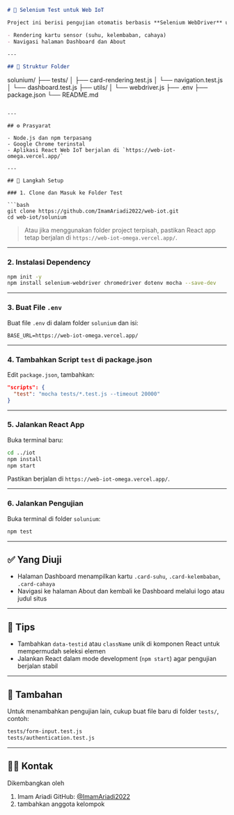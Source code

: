 
```markdown
# 🧪 Selenium Test untuk Web IoT

Project ini berisi pengujian otomatis berbasis **Selenium WebDriver** untuk aplikasi **React Web IoT**. Pengujian mencakup:

- Rendering kartu sensor (suhu, kelembaban, cahaya)
- Navigasi halaman Dashboard dan About

---

## 📁 Struktur Folder

```

solunium/
├── tests/
│   ├── card-rendering.test.js
│   └── navigation.test.js
│   └── dashboard.test.js
├── utils/
│   └── webdriver.js
├── .env
├── package.json
└── README.md

````

---

## ⚙️ Prasyarat

- Node.js dan npm terpasang
- Google Chrome terinstal
- Aplikasi React Web IoT berjalan di `https://web-iot-omega.vercel.app/`

---

## 🚀 Langkah Setup

### 1. Clone dan Masuk ke Folder Test

```bash
git clone https://github.com/ImamAriadi2022/web-iot.git
cd web-iot/solunium
````

> Atau jika menggunakan folder project terpisah, pastikan React app tetap berjalan di `https://web-iot-omega.vercel.app/`.

---

### 2. Instalasi Dependency

```bash
npm init -y
npm install selenium-webdriver chromedriver dotenv mocha --save-dev
```

---

### 3. Buat File `.env`

Buat file `.env` di dalam folder `solunium` dan isi:

```
BASE_URL=https://web-iot-omega.vercel.app/
```

---

### 4. Tambahkan Script `test` di package.json

Edit `package.json`, tambahkan:

```json
"scripts": {
  "test": "mocha tests/*.test.js --timeout 20000"
}
```

---

### 5. Jalankan React App

Buka terminal baru:

```bash
cd ../iot
npm install
npm start
```

Pastikan berjalan di `https://web-iot-omega.vercel.app/`.

---

### 6. Jalankan Pengujian

Buka terminal di folder `solunium`:

```bash
npm test
```

---

## ✅ Yang Diuji

* Halaman Dashboard menampilkan kartu `.card-suhu`, `.card-kelembaban`, `.card-cahaya`
* Navigasi ke halaman About dan kembali ke Dashboard melalui logo atau judul situs

---

## 📌 Tips

* Tambahkan `data-testid` atau `className` unik di komponen React untuk mempermudah seleksi elemen
* Jalankan React dalam mode development (`npm start`) agar pengujian berjalan stabil

---

## 📂 Tambahan

Untuk menambahkan pengujian lain, cukup buat file baru di folder `tests/`, contoh:

```bash
tests/form-input.test.js
tests/authentication.test.js
```

---

## 🧑‍💻 Kontak

Dikembangkan oleh 
1. Imam Ariadi
GitHub: [@ImamAriadi2022](https://github.com/ImamAriadi2022)
2. tambahkan anggota kelompok


